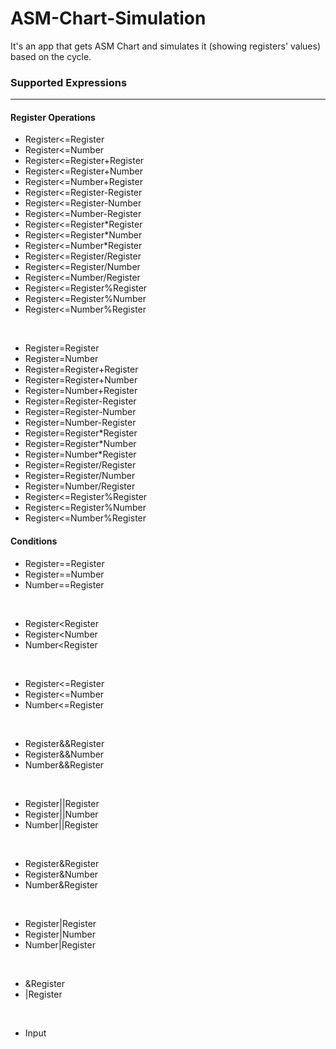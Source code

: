 # ASM-Chart-Simulation
It's an app that gets ASM Chart and simulates it (showing registers' values) based on the cycle.  

### Supported Expressions
---
#### Register Operations
- Register<=Register
- Register<=Number
- Register<=Register+Register
- Register<=Register+Number
- Register<=Number+Register
- Register<=Register-Register
- Register<=Register-Number
- Register<=Number-Register
- Register<=Register\*Register
- Register<=Register\*Number
- Register<=Number\*Register
- Register<=Register/Register
- Register<=Register/Number
- Register<=Number/Register
- Register<=Register%Register
- Register<=Register%Number
- Register<=Number%Register
<br>

- Register=Register
- Register=Number
- Register=Register+Register
- Register=Register+Number
- Register=Number+Register
- Register=Register-Register
- Register=Register-Number
- Register=Number-Register
- Register=Register\*Register
- Register=Register\*Number
- Register=Number\*Register
- Register=Register/Register
- Register=Register/Number
- Register=Number/Register
- Register<=Register%Register
- Register<=Register%Number
- Register<=Number%Register

#### Conditions
- Register==Register
- Register==Number
- Number==Register
<br>

- Register<Register
- Register<Number
- Number<Register
<br>

- Register<=Register
- Register<=Number
- Number<=Register
<br>

- Register&&Register
- Register&&Number
- Number&&Register
<br>

- Register||Register
- Register||Number
- Number||Register
<br>

- Register&Register
- Register&Number
- Number&Register
<br>

- Register|Register
- Register|Number
- Number|Register
<br>

- &Register
- |Register
<br>

- Input

